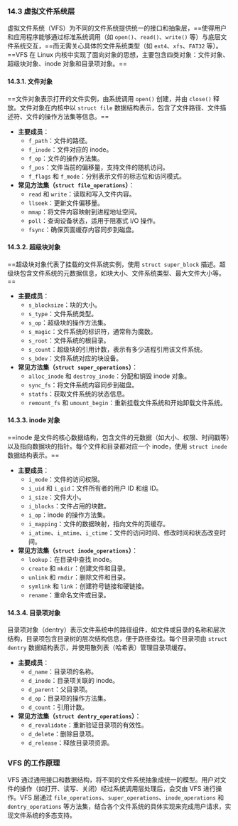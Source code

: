 ### 14.3 虚拟文件系统层

虚拟文件系统（VFS）为不同的文件系统提供统一的接口和抽象层，==使得用户和应用程序能够通过标准系统调用（如 `open()`、`read()`、`write()` 等）与底层文件系统交互，==而无需关心具体的文件系统类型（如 `ext4`、`xfs`、`FAT32` 等）。==VFS 在 Linux 内核中实现了面向对象的思想，主要包含四类对象：文件对象、超级块对象、inode 对象和目录项对象。==

#### 14.3.1. 文件对象

==文件对象表示打开的文件实例，由系统调用 `open()` 创建，并由 `close()` 释放。文件对象在内核中以 `struct file` 数据结构表示，包含了文件路径、文件描述符、文件的操作方法集等信息。==

- **主要成员**：
  - `f_path`：文件的路径。
  - `f_inode`：文件对应的 inode。
  - `f_op`：文件的操作方法集。
  - `f_pos`：文件当前的偏移量，支持文件的随机访问。
  - `f_flags` 和 `f_mode`：分别表示文件的标志位和访问模式。
- **常见方法集（`struct file_operations`）**：
  - `read` 和 `write`：读取和写入文件内容。
  - `llseek`：更新文件偏移量。
  - `mmap`：将文件内容映射到进程地址空间。
  - `poll`：查询设备状态，适用于阻塞式 I/O 操作。
  - `fsync`：确保页面缓存内容同步到磁盘。

#### 14.3.2. 超级块对象

==超级块对象代表了挂载的文件系统实例，使用 `struct super_block` 描述。超级块包含文件系统的元数据信息，如块大小、文件系统类型、最大文件大小等。==

- **主要成员**：
  - `s_blocksize`：块的大小。
  - `s_type`：文件系统类型。
  - `s_op`：超级块的操作方法集。
  - `s_magic`：文件系统的标识符，通常称为魔数。
  - `s_root`：文件系统的根目录。
  - `s_count`：超级块的引用计数，表示有多少进程引用该文件系统。
  - `s_bdev`：文件系统对应的块设备。
- **常见方法集（`struct super_operations`）**：
  - `alloc_inode` 和 `destroy_inode`：分配和销毁 inode 对象。
  - `sync_fs`：将文件系统内容同步到磁盘。
  - `statfs`：获取文件系统的状态信息。
  - `remount_fs` 和 `umount_begin`：重新挂载文件系统和开始卸载文件系统。

#### 14.3.3. inode 对象

==inode 是文件的核心数据结构，包含文件的元数据（如大小、权限、时间戳等）以及指向数据块的指针。每个文件和目录都对应一个 inode，使用 `struct inode` 数据结构表示。==

- **主要成员**：
  - `i_mode`：文件的访问权限。
  - `i_uid` 和 `i_gid`：文件所有者的用户 ID 和组 ID。
  - `i_size`：文件大小。
  - `i_blocks`：文件占用的块数。
  - `i_op`：inode 的操作方法集。
  - `i_mapping`：文件的数据映射，指向文件的页缓存。
  - `i_atime`、`i_mtime`、`i_ctime`：文件的访问时间、修改时间和状态改变时间。
- **常见方法集（`struct inode_operations`）**：
  - `lookup`：在目录中查找 inode。
  - `create` 和 `mkdir`：创建文件和目录。
  - `unlink` 和 `rmdir`：删除文件和目录。
  - `symlink` 和 `link`：创建符号链接和硬链接。
  - `rename`：重命名文件或目录。

#### 14.3.4. 目录项对象

目录项对象（dentry）表示文件系统中的路径组件，如文件或目录的名称和层次结构，目录项包含目录树的层次结构信息，便于路径查找。每个目录项由 `struct dentry` 数据结构表示，并使用散列表（哈希表）管理目录项缓存。

- **主要成员**：
  - `d_name`：目录项的名称。
  - `d_inode`：目录项关联的 inode。
  - `d_parent`：父目录项。
  - `d_op`：目录项的操作方法集。
  - `d_count`：引用计数。
- **常见方法集（`struct dentry_operations`）**：
  - `d_revalidate`：重新验证目录项的有效性。
  - `d_delete`：删除目录项。
  - `d_release`：释放目录项资源。

### VFS 的工作原理

VFS 通过通用接口和数据结构，将不同的文件系统抽象成统一的模型。用户对文件的操作（如打开、读写、关闭）经过系统调用层处理后，会交由 VFS 进行操作。VFS 层通过 `file_operations`、`super_operations`、`inode_operations` 和 `dentry_operations` 等方法集，结合各个文件系统的具体实现来完成用户请求，实现文件系统的多态支持。